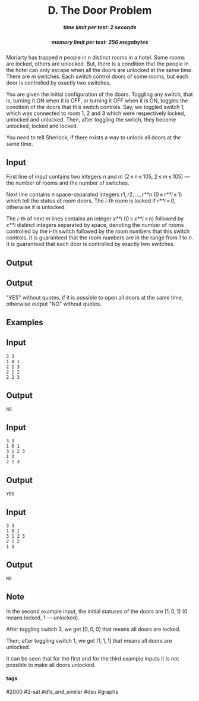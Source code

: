 <h1 style='text-align: center;'> D. The Door Problem</h1>

<h5 style='text-align: center;'>time limit per test: 2 seconds</h5>
<h5 style='text-align: center;'>memory limit per test: 256 megabytes</h5>

Moriarty has trapped *n* people in *n* distinct rooms in a hotel. Some rooms are locked, others are unlocked. But, there is a condition that the people in the hotel can only escape when all the doors are unlocked at the same time. There are *m* switches. Each switch control doors of some rooms, but each door is controlled by exactly two switches.

You are given the initial configuration of the doors. Toggling any switch, that is, turning it ON when it is OFF, or turning it OFF when it is ON, toggles the condition of the doors that this switch controls. Say, we toggled switch 1, which was connected to room 1, 2 and 3 which were respectively locked, unlocked and unlocked. Then, after toggling the switch, they become unlocked, locked and locked.

You need to tell Sherlock, if there exists a way to unlock all doors at the same time.

## Input

First line of input contains two integers *n* and *m* (2 ≤ *n* ≤ 105, 2 ≤ *m* ≤ 105) — the number of rooms and the number of switches.

Next line contains *n* space-separated integers *r*1, *r*2, ..., *r**n* (0 ≤ *r**i* ≤ 1) which tell the status of room doors. The *i*-th room is locked if *r**i* = 0, otherwise it is unlocked.

The *i*-th of next *m* lines contains an integer *x**i* (0 ≤ *x**i* ≤ *n*) followed by *x**i* distinct integers separated by space, denoting the number of rooms controlled by the *i*-th switch followed by the room numbers that this switch controls. It is guaranteed that the room numbers are in the range from 1 to *n*. It is guaranteed that each door is controlled by exactly two switches.

## Output

## Output

 "YES" without quotes, if it is possible to open all doors at the same time, otherwise output "NO" without quotes.

## Examples

## Input


```
3 3  
1 0 1  
2 1 3  
2 1 2  
2 2 3  

```
## Output


```
NO
```
## Input


```
3 3  
1 0 1  
3 1 2 3  
1 2  
2 1 3  

```
## Output


```
YES
```
## Input


```
3 3  
1 0 1  
3 1 2 3  
2 1 2  
1 3  

```
## Output


```
NO
```
## Note

In the second example input, the initial statuses of the doors are [1, 0, 1] (0 means locked, 1 — unlocked).

After toggling switch 3, we get [0, 0, 0] that means all doors are locked.

Then, after toggling switch 1, we get [1, 1, 1] that means all doors are unlocked.

It can be seen that for the first and for the third example inputs it is not possible to make all doors unlocked.



#### tags 

#2000 #2-sat #dfs_and_similar #dsu #graphs 